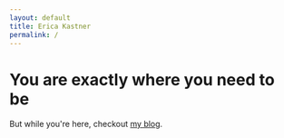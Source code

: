 ```yaml
---
layout: default
title: Erica Kastner
permalink: /
---
```


# You are exactly where you need to be

But while you're here, checkout [my blog](/blog).
